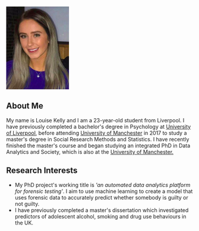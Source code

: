 ![Louise Kelly's photo](githubimage.png)
## About Me

My name is Louise Kelly and I am a 23-year-old student from Liverpool. I have previously completed a bachelor's degree in Psychology at 
[University of Liverpool](https://liverpool.ac.uk), before attending [University of Manchester](https://manchester.ac.uk) in 2017 to study
a master's degree in Social Research Methods and Statistics. I have recently finished the master's course and began studying an integrated 
PhD in Data Analytics and Society, which is also at the [University of Manchester.](https://manchester.ac.uk)

## Research Interests

- My PhD project's working title is *'an automated data analytics platform for forensic testing'*. I aim to use machine learning to create a model that uses forensic data to accurately predict whether somebody is guilty or not guilty.
- I have previously completed a master's dissertation which investigated predictors of adolescent alcohol, smoking and drug use behaviours in the UK. 
